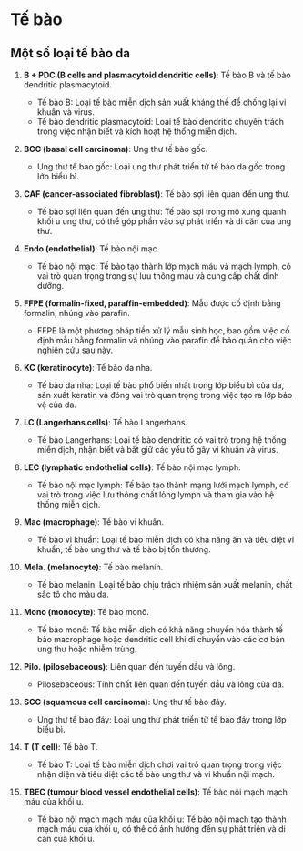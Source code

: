 # Tế bào

## Một số loại tế bào da

1. **B + PDC (B cells and plasmacytoid dendritic cells)**: Tế bào B và tế bào dendritic plasmacytoid.
   - Tế bào B: Loại tế bào miễn dịch sản xuất kháng thể để chống lại vi khuẩn và virus.
   - Tế bào dendritic plasmacytoid: Loại tế bào dendritic chuyên trách trong việc nhận biết và kích hoạt hệ thống miễn dịch.

2. **BCC (basal cell carcinoma)**: Ung thư tế bào gốc.
   - Ung thư tế bào gốc: Loại ung thư phát triển từ tế bào da gốc trong lớp biểu bì.

3. **CAF (cancer-associated fibroblast)**: Tế bào sợi liên quan đến ung thư.
   - Tế bào sợi liên quan đến ung thư: Tế bào sợi trong mô xung quanh khối u ung thư, có thể góp phần vào sự phát triển và di căn của ung thư.

4. **Endo (endothelial)**: Tế bào nội mạc.
   - Tế bào nội mạc: Tế bào tạo thành lớp mạch máu và mạch lymph, có vai trò quan trọng trong sự lưu thông máu và cung cấp chất dinh dưỡng.

5. **FFPE (formalin-fixed, paraffin-embedded)**: Mẫu được cố định bằng formalin, nhúng vào parafin.
   - FFPE là một phương pháp tiền xử lý mẫu sinh học, bao gồm việc cố định mẫu bằng formalin và nhúng vào parafin để bảo quản cho việc nghiên cứu sau này.

6. **KC (keratinocyte)**: Tế bào da nha.
   - Tế bào da nha: Loại tế bào phổ biến nhất trong lớp biểu bì của da, sản xuất keratin và đóng vai trò quan trọng trong việc tạo ra lớp bảo vệ của da.

7. **LC (Langerhans cells)**: Tế bào Langerhans.
   - Tế bào Langerhans: Loại tế bào dendritic có vai trò trong hệ thống miễn dịch, nhận biết và bắt giữ các yếu tố gây vi khuẩn và virus.

8. **LEC (lymphatic endothelial cells)**: Tế bào nội mạc lymph.
   - Tế bào nội mạc lymph: Tế bào tạo thành mạng lưới mạch lymph, có vai trò trong việc lưu thông chất lỏng lymph và tham gia vào hệ thống miễn dịch.

9. **Mac (macrophage)**: Tế bào vi khuẩn.
   - Tế bào vi khuẩn: Loại tế bào miễn dịch có khả năng ăn và tiêu diệt vi khuẩn, tế bào ung thư và tế bào bị tổn thương.

10. **Mela. (melanocyte)**: Tế bào melanin.
    - Tế bào melanin: Loại tế bào chịu trách nhiệm sản xuất melanin, chất sắc tố cho màu da.

11. **Mono (monocyte)**: Tế bào monô.
    - Tế bào monô: Tế bào miễn dịch có khả năng chuyển hóa thành tế bào macrophage hoặc dendritic cell khi di chuyển vào các cơ bản ung thư hoặc nhiễm trùng.

12. **Pilo. (pilosebaceous)**: Liên quan đến tuyến dầu và lông.
    - Pilosebaceous: Tính chất liên quan đến tuyến dầu và lông của da.

13. **SCC (squamous cell carcinoma)**: Ung thư tế bào đáy.
    - Ung thư tế bào đáy: Loại ung thư phát triển từ tế bào đáy trong lớp biểu bì.

14. **T (T cell)**: Tế bào T.
    - Tế bào T: Loại tế bào miễn dịch chơi vai trò quan trọng trong việc nhận diện và tiêu diệt các tế bào ung thư và vi khuẩn nội mạch.

15. **TBEC (tumour blood vessel endothelial cells)**: Tế bào nội mạch mạch máu của khối u.
    - Tế bào nội mạch mạch máu của khối u: Tế bào nội mạch tạo thành mạch máu của khối u, có thể có ảnh hưởng đến sự phát triển và di căn của khối u.
